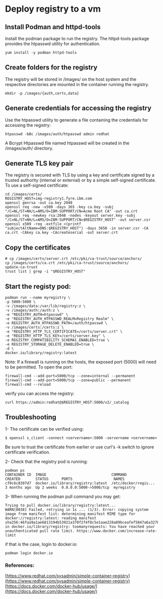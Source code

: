 # Deploy registry to a vm



## Install Podman and httpd-tools  
Install the podman package to run the registry. The httpd-tools package provides the htpasswd utility for authentication.
```
yum install -y podman httpd-tools
```

## Create folders for the registry
The registry will be stored in /images/ on the host system and the respective directories are mounted in the container running the registry.
```
mkdir -p /images/{auth,certs,data}
```

## Generate credentials for accessing the registry

Use the htpasswd utility to generate a file containing the credentials for accessing the registry:
```
htpasswd -bBc /images/auth/htpasswd admin redhat
```
A Bcrypt Htpasswd file named htpasswd will be created in the /images/auth/ directory.

## Generate TLS key pair
The registry is secured with TLS by using a key and certificate signed by a trusted authority (internal or external) or by a simple self-signed certificate. To use a self-signed certificate:

```
cd /images/certs/
REGISTRY_HOST=img-registry1.fyre.ibm.com
openssl genrsa -out ca.key 2048
openssl req -new -x509 -days 365 -key ca.key -subj "/C=NL/ST=NH/L=AMS/O=IBM-SUPPORT/CN=Acme Root CA" -out ca.crt
openssl req -newkey rsa:2048 -nodes -keyout server.key -subj "/C=NL/ST=NH/L=AMS/O=IBM-SUPPORT/CN=$REGISTRY_HOST" -out server.csr
openssl x509 -req -extfile <(printf "subjectAltName=DNS:$REGISTRY_HOST") -days 3650 -in server.csr -CA ca.crt -CAkey ca.key -CAcreateserial -out server.crt
```

## Copy the certificates 
```
# cp /images/certs/server.crt /etc/pki/ca-trust/source/anchors/
cp /images/certs/ca.crt /etc/pki/ca-trust/source/anchors/
update-ca-trust
trust list | grep -i "$REGISTRY_HOST"
```

## Start the registy pod:
```
podman run --name myregistry \
-p 5000:5000 \
-v /images/data:/var/lib/registry:z \
-v /images/auth:/auth:z \
-e "REGISTRY_AUTH=htpasswd" \
-e "REGISTRY_AUTH_HTPASSWD_REALM=Registry Realm" \
-e REGISTRY_AUTH_HTPASSWD_PATH=/auth/htpasswd \
-v /images/certs:/certs:z \
-e "REGISTRY_HTTP_TLS_CERTIFICATE=/certs/server.crt" \
-e "REGISTRY_HTTP_TLS_KEY=/certs/server.key" \
-e REGISTRY_COMPATIBILITY_SCHEMA1_ENABLED=true \
-e REGISTRY_STORAGE_DELETE_ENABLED=true \
-d \
docker.io/library/registry:latest
```
  
Note: If a firewall is running on the hosts, the exposed port (5000) will need to be permitted. To open the port:  
```  
firewall-cmd --add-port=5000/tcp --zone=internal --permanent
firewall-cmd --add-port=5000/tcp --zone=public --permanent
firewall-cmd --reload
```

verify you can access the registry:
```
curl https://admin:redhat@$REGISTRY_HOST:5000/v2/_catalog
```

## Troubleshooting

1- The certificate can be verified using:  
```
$ openssl s_client -connect <servername>:5000 -servername <servername>
```
Be sure to trust the certificate from earlier or use curl's -k switch to ignore certificate verification.


2- Check that the registry pod is running:  
```
podman ps
CONTAINER ID  IMAGE                              COMMAND               CREATED       STATUS      PORTS                   NAMES
cf0c6c8397d7  docker.io/library/registry:latest  /etc/docker/regis...  3 months ago  Up 2 weeks  0.0.0.0:5000->5000/tcp  myregistry
```

3- When running the podman pull command you may get:  
```
Trying to pull docker.io/library/registry:latest...  
WARN[0038] Failed, retrying in 1s ... (1/3). Error: copying system image from manifest list: determining manifest MIME type for docker://registry:latest: reading manifest sha256:46faa9a1ae6813194b53921a370f2f4f8c5e1aae228a89bceafef5847a6a3278 in docker.io/library/registry: toomanyrequests: You have reached your unauthenticated pull rate limit. https://www.docker.com/increase-rate-limit
```
if that is the case, login to docker.io:  
```
podman login docker.io
```
  
  
  
  
### References:  
  [https://www.redhat.com/sysadmin/simple-container-registry](https://www.redhat.com/sysadmin/simple-container-registry)  
  [https://docs.docker.com/docker-hub/usage/](https://docs.docker.com/docker-hub/usage/)  
    




    